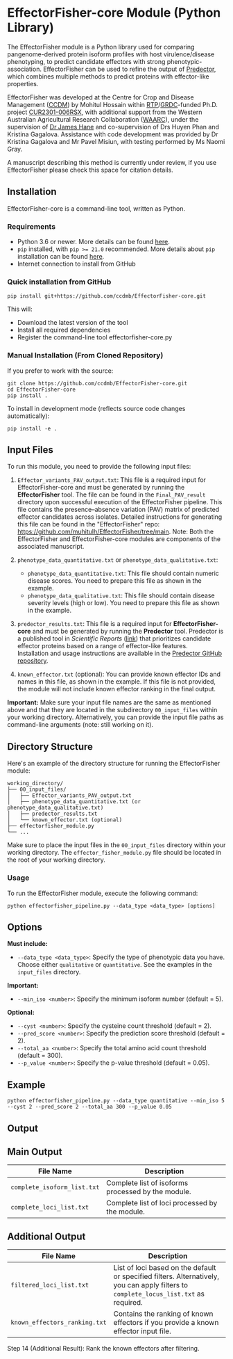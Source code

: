 # EffectorFisher-core Module (Python Library)

The EffectorFisher module is a Python library used for comparing pangenome-derived protein isoform profiles with host virulence/disease phenotyping,  to predict candidate effectors with strong phenotypic-association. EffectorFisher can be used to refine the output of [Predector](https://github.com/ccdmb/predector), which combines multiple methods to predict proteins with effector-like properties.

EffectorFisher was developed at the Centre for Crop and Disease Management ([CCDM](https://www.ccdm.com.au/)) by Mohitul Hossain within [RTP](https://www.education.gov.au/research-block-grants/research-training-program)/[GRDC](https://grdc.com.au/)-funded Ph.D. project [CUR2301-006RSX](https://grdc.com.au/grdc-investments/investments/investment?code=CUR2301-006RSX), with additional support from the Western Australian Agricultural Research Collaboration ([WAARC](https://waarc.org.au/)), under the supervision of [Dr James Hane](https://scholar.google.com/citations?hl=en&user=T4W70sEAAAAJ&view_op=list_works&sortby=pubdate) and co-supervision of Drs Huyen Phan and Kristina Gagalova.  Assistance with code development was provided by Dr Kristina Gagalova and Mr Pavel Misiun, with testing performed by Ms Naomi Gray.

A manuscript describing this method is currently under review, if you use EffectorFisher please check this space for citation details.

## Installation
EffectorFisher-core is a command-line tool, written as Python.

### Requirements
* Python 3.6 or newer. More details can be found [here](https://www.python.org/downloads/).
* `pip` installed, with `pip >= 21.0` recommended. More details about `pip` installation can be found [here](https://pip.pypa.io/en/stable/).   
* Internet connection to install from GitHub

### Quick installation from GitHub
```
pip install git+https://github.com/ccdmb/EffectorFisher-core.git
```
This will:
* Download the latest version of the tool
* Install all required dependencies
* Register the command-line tool effectorfisher-core.py

### Manual Installation (From Cloned Repository)
If you prefer to work with the source:
```
git clone https://github.com/ccdmb/EffectorFisher-core.git
cd EffectorFisher-core
pip install .
```
To install in development mode (reflects source code changes automatically):
```
pip install -e .
```

## Input Files
To run this module, you need to provide the following input files:

1.  `Effector_variants_PAV_output.txt`: This file is a required input for EffectorFisher-core and must be generated by running the **EffectorFisher** tool. The file can be found in the `Final_PAV_result` directory upon successful execution of the EffectorFisher pipeline. This file contains the presence–absence variation (PAV) matrix of predicted effector candidates across isolates.  Detailed instructions for generating this file can be found in the "EffectorFisher" repo: https://github.com/muhitulh/EffectorFisher/tree/main. Note: Both the EffectorFisher and EffectorFisher-core modules are components of the associated manuscript.
    
2.  `phenotype_data_quantitative.txt`  or  `phenotype_data_qualitative.txt`:
    
    -   `phenotype_data_quantitative.txt`: This file should contain numeric disease scores. You need to prepare this file as shown in the example.
    -   `phenotype_data_qualitative.txt`: This file should contain disease severity levels (high or low). You need to prepare this file as shown in the example.
3.  `predector_results.txt`: This file is a required input for **EffectorFisher-core** and must be generated by running the **Predector** tool. Predector is a published tool in _Scientific Reports_ ([link](https://www.nature.com/articles/s41598-021-99363-0)) that prioritizes candidate effector proteins based on a range of effector-like features.  
Installation and usage instructions are available in the [Predector GitHub repository](https://github.com/ccdmb/predector).

4. `known_effector.txt` (optional): You can provide known effector IDs and names in this file, as shown in the example. If this file is not provided, the module will not include known effector ranking in the final output.

**Important:** Make sure your input file names are the same as mentioned above and that they are located in the subdirectory `00_input_files` within your working directory. Alternatively, you can provide the input file paths as command-line arguments (note: still working on it).

## Directory Structure
Here's an example of the directory structure for running the EffectorFisher module:

```plaintext
working_directory/
├── 00_input_files/
│   ├── Effector_variants_PAV_output.txt
│   ├── phenotype_data_quantitative.txt (or phenotype_data_qualitative.txt)
│   ├── predector_results.txt
│   └── known_effector.txt (optional)
├── effectorfisher_module.py
└── ...
```

Make sure to place the input files in the `00_input_files` directory within your working directory. The `effector_fisher_module.py` file should be located in the root of your working directory.

### Usage
To run the EffectorFisher module, execute the following command:

```
python effectorfisher_pipeline.py --data_type <data_type> [options]
```

## Options

**Must include:**
- `--data_type <data_type>`: Specify the type of phenotypic data you have. Choose either `qualitative` or `quantitative`. See the examples in the `input_files` directory.

**Important:**
- `--min_iso <number>`: Specify the minimum isoform number (default = 5).

**Optional:**
- `--cyst <number>`: Specify the cysteine count threshold (default = 2).
- `--pred_score <number>`: Specify the prediction score threshold (default = 2).
- `--total_aa <number>`: Specify the total amino acid count threshold (default = 300).
- `--p_value <number>`: Specify the p-value threshold (default = 0.05).

## Example
```
python effectorfisher_pipeline.py --data_type quantitative --min_iso 5 --cyst 2 --pred_score 2 --total_aa 300 --p_value 0.05
```
## Output

## Main Output
| File Name                  | Description                                         |
|----------------------------|-----------------------------------------------------|
| `complete_isoform_list.txt` | Complete list of isoforms processed by the module. |
| `complete_loci_list.txt`    | Complete list of loci processed by the module.     |

## Additional Output
| File Name                      | Description                                                                                                                                                         |
|--------------------------------|---------------------------------------------------------------------------------------------------------------------------------------------------------------------|
| `filtered_loci_list.txt`       | List of loci based on the default or specified filters. Alternatively, you can apply filters to `complete_locus_list.txt` as required.                              |
| `known_effectors_ranking.txt` | Contains the ranking of known effectors if you provide a known effector input file.                                                                                 |



Step 14 (Additional Result): Rank the known effectors after filtering.
